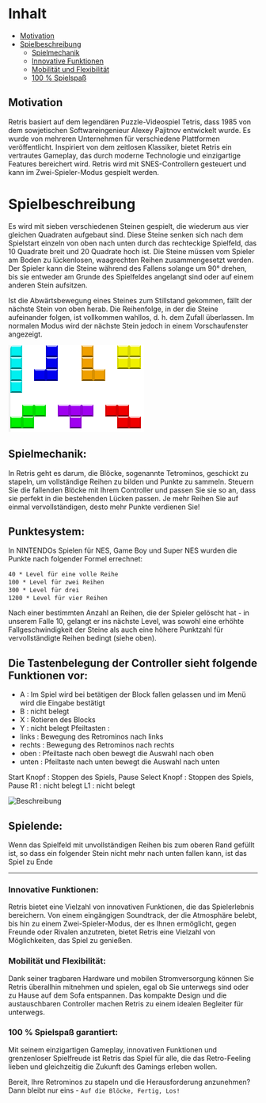 <!-- Table of contents -->
# Inhalt
- [Motivation](#motivation)
- [Spielbeschreibung](#spielbeschreibung)
    - [Spielmechanik](#spielmechanik)
    - [Innovative Funktionen](#innovative-funktionen)
    - [Mobilität und Flexibilität](#mobilität-und-flexibilität)
    - [100 % Spielspaß](#100--spielspaß-garantiert)


## Motivation

Retris basiert auf dem legendären Puzzle-Videospiel Tetris, dass 1985 von dem sowjetischen Softwareingenieur Alexey Pajitnov entwickelt wurde. Es wurde von mehreren Unternehmen für verschiedene Plattformen veröffentlicht.  Inspiriert von dem zeitlosen Klassiker, bietet Retris ein vertrautes Gameplay, das durch moderne Technologie und einzigartige Features bereichert wird. Retris wird mit SNES-Controllern gesteuert und kann im Zwei-Spieler-Modus gespielt werden.


# Spielbeschreibung

Es wird mit sieben verschiedenen Steinen gespielt, die wiederum aus vier gleichen Quadraten aufgebaut sind.
Diese Steine senken sich nach dem Spielstart einzeln von oben nach unten durch das rechteckige Spielfeld, das 10 Quadrate breit und 20 Quadrate hoch ist. Die Steine müssen vom Spieler am Boden zu lückenlosen, waagrechten Reihen zusammengesetzt werden. Der Spieler kann die Steine während des Fallens solange um 90° drehen, bis sie entweder am Grunde des Spielfeldes angelangt sind oder auf einem anderen Stein aufsitzen.

Ist die Abwärtsbewegung eines Steines zum Stillstand gekommen, fällt der nächste Stein von oben herab.
Die Reihenfolge, in der die Steine aufeinander folgen, ist vollkommen wahllos, d. h. dem Zufall überlassen. Im normalen Modus wird der nächste Stein jedoch in einem Vorschaufenster angezeigt.

![Retrominos](images/Retrominos.PNG)

## Spielmechanik:
In Retris geht es darum, die Blöcke, sogenannte Tetrominos, geschickt zu stapeln, um vollständige Reihen zu bilden und Punkte zu sammeln. Steuern Sie die fallenden Blöcke mit Ihrem Controller und passen Sie sie so an, dass sie perfekt in die bestehenden Lücken passen. Je mehr Reihen Sie auf einmal vervollständigen, desto mehr Punkte verdienen Sie!

Punktesystem:
-
In NINTENDOs Spielen für NES, Game Boy und Super NES wurden die Punkte nach folgender Formel errechnet:
```
40 * Level für eine volle Reihe
100 * Level für zwei Reihen
300 * Level für drei
1200 * Level für vier Reihen
```
Nach einer bestimmten Anzahl an Reihen, die der Spieler gelöscht hat - in unserem Falle 10, gelangt er ins nächste Level, was sowohl eine erhöhte Fallgeschwindigkeit der Steine als auch eine höhere Punktzahl für vervollständigte Reihen bedingt (siehe oben).

Die Tastenbelegung der Controller sieht folgende Funktionen vor:
-

- A : Im Spiel wird bei betätigen der Block fallen gelassen und im Menü wird die Eingabe bestätigt
- B : nicht belegt
- X : Rotieren des Blocks
- Y : nicht belegt
Pfeiltasten :
- links : Bewegung des Retrominos nach links
- rechts : Bewegung des Retrominos nach rechts
- oben : Pfeiltaste nach oben bewegt die Auswahl nach oben
- unten : Pfeiltaste nach unten bewegt die Auswahl nach unten

Start Knopf : Stoppen des Spiels, Pause
Select Knopf : Stoppen des Spiels, Pause
R1 : nicht belegt
L1 :  nicht belegt

![Beschreibung](images/Controller_Beschreibung.jpg)

Spielende:
-
Wenn das Spielfeld mit unvollständigen Reihen bis zum oberen Rand gefüllt ist, so dass ein folgender Stein nicht mehr nach unten fallen kann, ist das Spiel zu Ende

---
### Innovative Funktionen:
Retris bietet eine Vielzahl von innovativen Funktionen, die das Spielerlebnis bereichern. Von einem eingängigen Soundtrack, der die Atmosphäre belebt, bis hin zu einem Zwei-Spieler-Modus, der es Ihnen ermöglicht, gegen Freunde oder Rivalen anzutreten, bietet Retris eine Vielzahl von Möglichkeiten, das Spiel zu genießen.

### Mobilität und Flexibilität:
Dank seiner tragbaren Hardware und mobilen Stromversorgung können Sie Retris überallhin mitnehmen und spielen, egal ob Sie unterwegs sind oder zu Hause auf dem Sofa entspannen. Das kompakte Design und die austauschbaren Controller machen Retris zu einem idealen Begleiter für unterwegs.

### 100 % Spielspaß garantiert:
Mit seinem einzigartigen Gameplay, innovativen Funktionen und grenzenloser Spielfreude ist Retris das Spiel für alle, die das Retro-Feeling lieben und gleichzeitig die Zukunft des Gamings erleben wollen.

Bereit, Ihre Retrominos zu stapeln und die Herausforderung anzunehmen? Dann bleibt nur eins - `Auf die Blöcke, Fertig, Los!`
